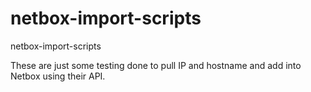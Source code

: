 # netbox-import-scripts
netbox-import-scripts

These are just some testing done to pull IP and hostname and add into Netbox using their API.


